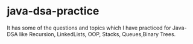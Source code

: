 # java-dsa-practice
It has some of the questions and topics which I have practiced for Java-DSA like Recursion, LinkedLists, OOP, Stacks, Queues,Binary Trees. 
